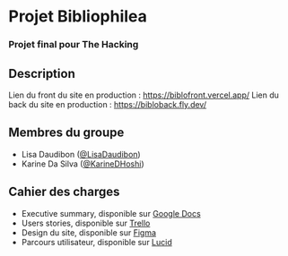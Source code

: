 # Projet Bibliophilea
### Projet final pour The Hacking

## Description


Lien du front du site en production : https://biblofront.vercel.app/
Lien du back du site en production : https://bibloback.fly.dev/

## Membres du groupe
- Lisa Daudibon ([@LisaDaudibon](https://github.com/LisaDaudibon))
- Karine Da Silva ([@KarineDHoshi](https://github.com/KarineDHoshi))

## Cahier des charges
- Executive summary, disponible sur [Google Docs](https://docs.google.com/document/d/1DrETqztTcQTJiFipLb5W6aw6aajQehMRc0twlfnxpyc/edit#heading=h.lekq4on0km5s)
- Users stories, disponible sur [Trello](https://trello.com/b/Z6enKCr3/bibliophilea)
- Design du site, disponible sur [Figma](https://www.figma.com/file/uRhLGqQICvoBwltWtevLgU/Bibliophilea---UX?type=design&node-id=23%3A74&mode=design&t=BE6TTDzn20AP1KKx-1)
- Parcours utilisateur, disponible sur [Lucid](https://lucid.app/lucidchart/c5b84471-91be-49ba-a42b-9e3b5f00db26/edit?invitationId=inv_df78d465-6c57-4837-98a1-e723a0ec80b7)